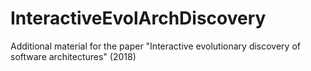 # InteractiveEvolArchDiscovery
Additional material for the paper "Interactive evolutionary discovery of software architectures" (2018)
